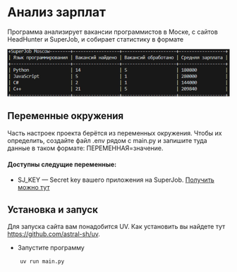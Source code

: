 # Анализ зарплат
Программа анализирует вакансии программистов в Моске,
с сайтов HeadHunter и SuperJob, и собирает статистику в формате

![alt text](example.png)

## Переменные окружения
Часть настроек проекта берётся из переменных окружения. Чтобы их определить, создайте файл .env рядом с main.py и запишите туда данные в таком формате: ПЕРЕМЕННАЯ=значение.

#### Доступны следущие переменные:

- SJ_KEY — Secret key вашего приложения на SuperJob. [Получить можно тут](https://api.superjob.ru/info/)

## Установка и запуск
Для запуска сайта вам понадобится UV. Как установить вы найдете тут https://github.com/astral-sh/uv.

* Запустите программу
```
    uv run main.py
```